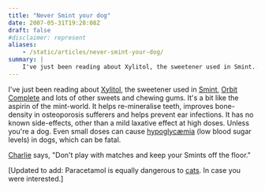 ```yaml
---
title: "Never Smint your dog"
date: 2007-05-31T19:28:08Z
draft: false
#disclaimer: represent
aliases:
    - /static/articles/never-smint-your-dog/
summary: | 
    I've just been reading about Xylitol, the sweetener used in Smint...
---
```


I've just been reading about [Xylitol](http://en.wikipedia.org/wiki/Xylitol), the sweetener used in [Smint](http://www.smint.com/), [Orbit Complete](http://www.wrigley.co.uk/index.cfm?articleid=136) and lots of other sweets and chewing gums. It's a bit like the aspirin of the mint-world. It helps re-mineralise teeth, improves bone-density in osteoporosis sufferers and helps prevent ear infections. It has no known side-effects, other than a mild laxative effect at high doses. Unless you're a dog. Even small doses can cause [hypoglyc&aelig;mia](http://en.wikipedia.org/wiki/Hypoglycemia) (low blood sugar levels) in dogs, which can be fatal.

[Charlie](http://news.bbc.co.uk/1/hi/magazine/4690146.stm) says, "Don't play with matches and keep your Smints off the floor."

[Updated to add: Paracetamol is equally dangerous to [cats](http://en.wikipedia.org/wiki/Paracetamol#Effects_on_animals). In case you were interested.]
